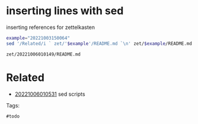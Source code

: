 # inserting lines with sed

inserting references for zettelkasten

```bash
example="20221003150064"
sed '/Related/i ` zet/'$example'/README.md `\n' zet/$example/README.md
```

` zet/20221006010149/README.md `

# Related

- [20221006010531](/zet/20221006010531/README.md) sed scripts

Tags:

    #todo
